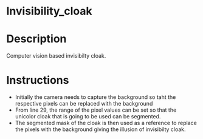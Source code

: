 # Invisibility_cloak

# Description
Computer vision based invisibilty cloak.

# Instructions
* Initially the camera needs to capture the background so taht the respective pixels can be replaced with the background
* From line 29, the range of the pixel values can be set so that the unicolor cloak that is going to be used can be segmented.
* The segmented mask of the cloak is then used as a reference to replace the pixels with the background giving the illusion of invisibilty cloak.
